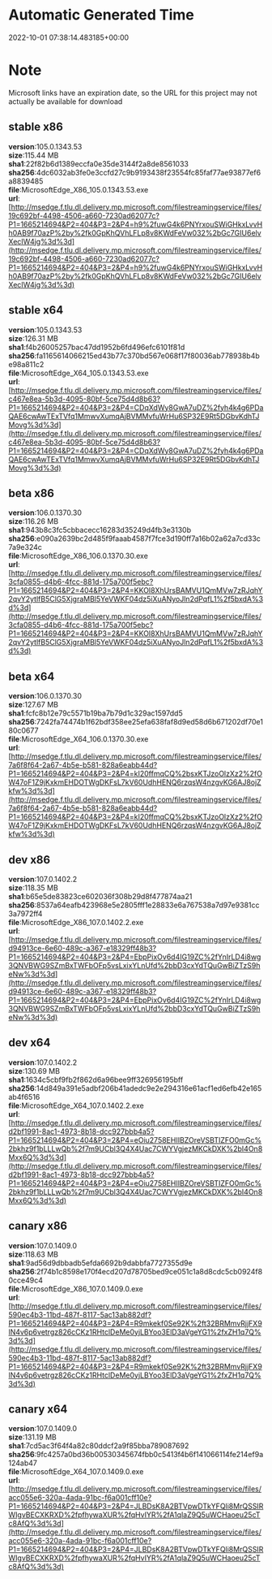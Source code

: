 # Automatic Generated Time
2022-10-01 07:38:14.483185+00:00

# Note
Microsoft links have an expiration date, so the URL for this project may not actually be available for download

## stable x86
**version**:105.0.1343.53  
**size**:115.44 MB  
**sha1**:22f82b6d1389eccfa0e35de3144f2a8de8561033  
**sha256**:4dc6032ab3fe0e3ccfd27c9b9193438f23554fc85faf77ae93877ef6a8839485  
**file**:MicrosoftEdge_X86_105.0.1343.53.exe  
**url**:[http://msedge.f.tlu.dl.delivery.mp.microsoft.com/filestreamingservice/files/19c692bf-4498-4506-a660-7230ad62077c?P1=1665214694&P2=404&P3=2&P4=h9%2fuwG4k6PNYrxouSWiGHkxLvvHh0AB9f70azP%2by%2fk0GpKhQVhLFLp8v8KWdFeVw032%2bGc7GIU6elvXecIW4jg%3d%3d](http://msedge.f.tlu.dl.delivery.mp.microsoft.com/filestreamingservice/files/19c692bf-4498-4506-a660-7230ad62077c?P1=1665214694&P2=404&P3=2&P4=h9%2fuwG4k6PNYrxouSWiGHkxLvvHh0AB9f70azP%2by%2fk0GpKhQVhLFLp8v8KWdFeVw032%2bGc7GIU6elvXecIW4jg%3d%3d)  

## stable x64
**version**:105.0.1343.53  
**size**:126.31 MB  
**sha1**:f4b26005257bac47dd1952b6fd496efc6101f81d  
**sha256**:fa1165614066215ed43b77c370bd567e068f17f80036ab778938b4be98a811c2  
**file**:MicrosoftEdge_X64_105.0.1343.53.exe  
**url**:[http://msedge.f.tlu.dl.delivery.mp.microsoft.com/filestreamingservice/files/c467e8ea-5b3d-4095-80bf-5ce75d4d8b63?P1=1665214694&P2=404&P3=2&P4=CDqXdWy8GwA7uDZ%2fyh4k4g6PDaQAE6cwAwTExTVfq1MmwvXumqAjBVMMvfuWrHu6SP32E9Rt5DGbvKdhTJMovg%3d%3d](http://msedge.f.tlu.dl.delivery.mp.microsoft.com/filestreamingservice/files/c467e8ea-5b3d-4095-80bf-5ce75d4d8b63?P1=1665214694&P2=404&P3=2&P4=CDqXdWy8GwA7uDZ%2fyh4k4g6PDaQAE6cwAwTExTVfq1MmwvXumqAjBVMMvfuWrHu6SP32E9Rt5DGbvKdhTJMovg%3d%3d)  

## beta x86
**version**:106.0.1370.30  
**size**:116.26 MB  
**sha1**:943b8c3fc5cbbacecc16283d35249d4fb3e3130b  
**sha256**:e090a2639bc2d485f9faaab4587f7fce3d190ff7a16b02a62a7cd33c7a9e324c  
**file**:MicrosoftEdge_X86_106.0.1370.30.exe  
**url**:[http://msedge.f.tlu.dl.delivery.mp.microsoft.com/filestreamingservice/files/3cfa0855-d4b6-4fcc-881d-175a700f5ebc?P1=1665214694&P2=404&P3=2&P4=KKOI8XhUrsBAMVU1QmMVw7zRJqhY2qvY2ytlfB5ClG5XjgraMBl5YeVWKF04dz5iXuANyoJln2dPqfL1%2f5bxdA%3d%3d](http://msedge.f.tlu.dl.delivery.mp.microsoft.com/filestreamingservice/files/3cfa0855-d4b6-4fcc-881d-175a700f5ebc?P1=1665214694&P2=404&P3=2&P4=KKOI8XhUrsBAMVU1QmMVw7zRJqhY2qvY2ytlfB5ClG5XjgraMBl5YeVWKF04dz5iXuANyoJln2dPqfL1%2f5bxdA%3d%3d)  

## beta x64
**version**:106.0.1370.30  
**size**:127.67 MB  
**sha1**:fcfc8b12e79c5571b19ba7b79d1c329ac1597dd5  
**sha256**:7242fa74474b1f62bdf358ee25efa638faf8d9ed58d6b671202df70e180c0677  
**file**:MicrosoftEdge_X64_106.0.1370.30.exe  
**url**:[http://msedge.f.tlu.dl.delivery.mp.microsoft.com/filestreamingservice/files/7a6f8f64-2a67-4b5e-b581-828a6eabb44d?P1=1665214694&P2=404&P3=2&P4=kI20ffmqCQ%2bsxKTJzoOlzXz2%2fOW47oF1Z9jKxkmEHDOTWgDKFsL7kV60UdhHENQ6rzqsW4nzgvKG6AJ8ojZkfw%3d%3d](http://msedge.f.tlu.dl.delivery.mp.microsoft.com/filestreamingservice/files/7a6f8f64-2a67-4b5e-b581-828a6eabb44d?P1=1665214694&P2=404&P3=2&P4=kI20ffmqCQ%2bsxKTJzoOlzXz2%2fOW47oF1Z9jKxkmEHDOTWgDKFsL7kV60UdhHENQ6rzqsW4nzgvKG6AJ8ojZkfw%3d%3d)  

## dev x86
**version**:107.0.1402.2  
**size**:118.35 MB  
**sha1**:b65e5de83823ce602036f308b29d8f477874aa21  
**sha256**:8537a64eafb423968e5e2805fff1e28833e6a767538a7d97e9381cc3a7972ff4  
**file**:MicrosoftEdge_X86_107.0.1402.2.exe  
**url**:[http://msedge.f.tlu.dl.delivery.mp.microsoft.com/filestreamingservice/files/d94913ce-6e60-489c-a367-e18329ff48b3?P1=1665214694&P2=404&P3=2&P4=EbpPixOv6d4IG19ZC%2fYnIrLD4i8wg3QNVBWG9SZmBxTWFbOFp5vsLxixYLnUfd%2bbD3cxYdTQuGwBiZTzS9heNw%3d%3d](http://msedge.f.tlu.dl.delivery.mp.microsoft.com/filestreamingservice/files/d94913ce-6e60-489c-a367-e18329ff48b3?P1=1665214694&P2=404&P3=2&P4=EbpPixOv6d4IG19ZC%2fYnIrLD4i8wg3QNVBWG9SZmBxTWFbOFp5vsLxixYLnUfd%2bbD3cxYdTQuGwBiZTzS9heNw%3d%3d)  

## dev x64
**version**:107.0.1402.2  
**size**:130.69 MB  
**sha1**:1634c5cbf9fb2f862d6a96bee9ff326956195bff  
**sha256**:14d849a391e5adbf206b41adedc9e2e294316e61acf1ed6efb42e165ab4f6516  
**file**:MicrosoftEdge_X64_107.0.1402.2.exe  
**url**:[http://msedge.f.tlu.dl.delivery.mp.microsoft.com/filestreamingservice/files/d2bf1991-8ac1-4973-8b18-dcc927bbb4a5?P1=1665214694&P2=404&P3=2&P4=eOiu2758EHIIBZOreVSBTIZFO0mGc%2bkhz9f1bLLLwQb%2f7m9UCbl3Q4X4Uac7CWYVgjezMKCkDXK%2bI4On8Mxx6Q%3d%3d](http://msedge.f.tlu.dl.delivery.mp.microsoft.com/filestreamingservice/files/d2bf1991-8ac1-4973-8b18-dcc927bbb4a5?P1=1665214694&P2=404&P3=2&P4=eOiu2758EHIIBZOreVSBTIZFO0mGc%2bkhz9f1bLLLwQb%2f7m9UCbl3Q4X4Uac7CWYVgjezMKCkDXK%2bI4On8Mxx6Q%3d%3d)  

## canary x86
**version**:107.0.1409.0  
**size**:118.63 MB  
**sha1**:9ad56d9dbbadb5efda6692b9dabbfa7727355d9e  
**sha256**:2f74b1c8598e170f4ecd207d78705bed9ce051c1a8d8cdc5cb0924f80cce49c4  
**file**:MicrosoftEdge_X86_107.0.1409.0.exe  
**url**:[http://msedge.f.tlu.dl.delivery.mp.microsoft.com/filestreamingservice/files/590ec4b3-11bd-487f-8117-5ac13ab882df?P1=1665214694&P2=404&P3=2&P4=R9mkekf0Se92K%2ft32BRMmvRjjFX9lN4v6p6vetrgz826cCKz1RHtclDeMe0yjLBYoo3ElD3aVgeYG1%2fxZH1q7Q%3d%3d](http://msedge.f.tlu.dl.delivery.mp.microsoft.com/filestreamingservice/files/590ec4b3-11bd-487f-8117-5ac13ab882df?P1=1665214694&P2=404&P3=2&P4=R9mkekf0Se92K%2ft32BRMmvRjjFX9lN4v6p6vetrgz826cCKz1RHtclDeMe0yjLBYoo3ElD3aVgeYG1%2fxZH1q7Q%3d%3d)  

## canary x64
**version**:107.0.1409.0  
**size**:131.19 MB  
**sha1**:7cd5ac3f64f4a82c80ddcf2a9f85bba789087692  
**sha256**:9fc4257a0bd36b00530345674fbb0c5413f4b6f141066114fe214ef9a124ab47  
**file**:MicrosoftEdge_X64_107.0.1409.0.exe  
**url**:[http://msedge.f.tlu.dl.delivery.mp.microsoft.com/filestreamingservice/files/acc055e6-320a-4ada-91bc-f6a001cff10e?P1=1665214694&P2=404&P3=2&P4=JLBDsK8A2BTVpwDTkYFQli8MrQSSIRWIgvBECXKRXD%2fpfhywaXUR%2fqHvIYR%2fA1qlaZ9Q5uWCHaoeu25cTc8AfQ%3d%3d](http://msedge.f.tlu.dl.delivery.mp.microsoft.com/filestreamingservice/files/acc055e6-320a-4ada-91bc-f6a001cff10e?P1=1665214694&P2=404&P3=2&P4=JLBDsK8A2BTVpwDTkYFQli8MrQSSIRWIgvBECXKRXD%2fpfhywaXUR%2fqHvIYR%2fA1qlaZ9Q5uWCHaoeu25cTc8AfQ%3d%3d)  

